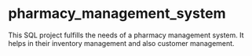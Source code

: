 # pharmacy_management_system
This SQL project fulfills the needs of a pharmacy management system. It helps in their inventory management and also customer management.
